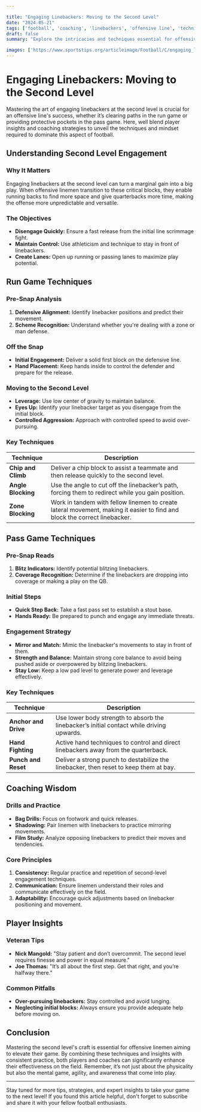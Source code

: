 ```yaml
---

title: "Engaging Linebackers: Moving to the Second Level"
date: "2024-05-21"
tags: ['football', 'coaching', 'linebackers', 'offensive line', 'techniques', 'run game', 'pass game', 'second level', 'strategy']
draft: false
summary: "Explore the intricacies and techniques essential for offensive linemen to effectively engage linebackers when moving to the second level in both run and pass plays."

images: ['https://www.sportstips.org/articleimage/Football/C/engaging_linebackers_moving_to_the_second_level.webp']
---
```


# Engaging Linebackers: Moving to the Second Level

Mastering the art of engaging linebackers at the second level is crucial for an offensive line's success, whether it’s clearing paths in the run game or providing protective pockets in the pass game. Here, well blend player insights and coaching strategies to unveil the techniques and mindset required to dominate this aspect of football.

## Understanding Second Level Engagement

### Why It Matters

Engaging linebackers at the second level can turn a marginal gain into a big play. When offensive linemen transition to these critical blocks, they enable running backs to find more space and give quarterbacks more time, making the offense more unpredictable and versatile.

### The Objectives

- **Disengage Quickly:** Ensure a fast release from the initial line scrimmage fight.
- **Maintain Control:** Use athleticism and technique to stay in front of linebackers.
- **Create Lanes:** Open up running or passing lanes to maximize play potential.

## Run Game Techniques

### Pre-Snap Analysis

1. **Defensive Alignment:** Identify linebacker positions and predict their movement.
2. **Scheme Recognition:** Understand whether you're dealing with a zone or man defense.

### Off the Snap

- **Initial Engagement:** Deliver a solid first block on the defensive line.
- **Hand Placement:** Keep hands inside to control the defender and prepare for the release.

### Moving to the Second Level

- **Leverage:** Use low center of gravity to maintain balance.
- **Eyes Up:** Identify your linebacker target as you disengage from the initial block.
- **Controlled Aggression:** Approach with controlled speed to avoid over-pursuing.

### Key Techniques

| Technique      | Description |
|----------------|-------------|
| **Chip and Climb** | Deliver a chip block to assist a teammate and then release quickly to the second level. |
| **Angle Blocking** | Use the angle to cut off the linebacker’s path, forcing them to redirect while you gain position. |
| **Zone Blocking**  | Work in tandem with fellow linemen to create lateral movement, making it easier to find and block the correct linebacker. |

## Pass Game Techniques

### Pre-Snap Reads

1. **Blitz Indicators:** Identify potential blitzing linebackers.
2. **Coverage Recognition:** Determine if the linebackers are dropping into coverage or making a play on the QB.

### Initial Steps

- **Quick Step Back:** Take a fast pass set to establish a stout base.
- **Hands Ready:** Be prepared to punch and engage any immediate threats.

### Engagement Strategy

- **Mirror and Match:** Mimic the linebacker's movements to stay in front of them.
- **Strength and Balance:** Maintain strong core balance to avoid being pushed aside or overpowered by blitzing linebackers.
- **Stay Low:** Keep a low pad level to generate power and leverage effectively.

### Key Techniques

| Technique        | Description |
|------------------|-------------|
| **Anchor and Drive** | Use lower body strength to absorb the linebacker’s initial contact while driving upwards. |
| **Hand Fighting**   | Active hand techniques to control and direct linebackers away from the quarterback. |
| **Punch and Reset** | Deliver a strong punch to destabilize the linebacker, then reset to keep them at bay. |

## Coaching Wisdom

### Drills and Practice

- **Bag Drills:** Focus on footwork and quick releases.
- **Shadowing:** Pair linemen with linebackers to practice mirroring movements.
- **Film Study:** Analyze opposing linebackers to predict their moves and tendencies.

### Core Principles

1. **Consistency:** Regular practice and repetition of second-level engagement techniques.
2. **Communication:** Ensure linemen understand their roles and communicate effectively on the field.
3. **Adaptability:** Encourage quick adjustments based on linebacker positioning and movement.

## Player Insights

### Veteran Tips

- **Nick Mangold:** "Stay patient and don’t overcommit. The second level requires finesse and power in equal measure."
- **Joe Thomas:** "It’s all about the first step. Get that right, and you’re halfway there."

### Common Pitfalls

- **Over-pursuing linebackers:** Stay controlled and avoid lunging.
- **Neglecting initial blocks:** Always ensure you provide adequate help before moving on.

## Conclusion

Mastering the second level's craft is essential for offensive linemen aiming to elevate their game. By combining these techniques and insights with consistent practice, both players and coaches can significantly enhance their effectiveness on the field. Remember, it’s not just about the physicality but also the mental game, agility, and awareness that come into play.

---

Stay tuned for more tips, strategies, and expert insights to take your game to the next level! If you found this article helpful, don't forget to subscribe and share it with your fellow football enthusiasts.